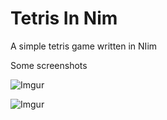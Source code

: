 # Tetris In Nim
 A simple tetris game written in NIim

Some screenshots

![Imgur](https://i.imgur.com/J3DEwXu.png)

![Imgur](https://i.imgur.com/mJFb0dI.png)
